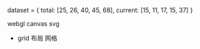 dataset = {
    total: [25, 26, 40, 45, 68],
    current: [15, 11, 17, 15, 37]
}

webgl canvas svg 
  - grid 布局  网格
